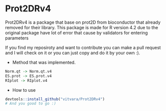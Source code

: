 # Prot2DRv4

Prot2DRv4 is a package that base on prot2D from bioconductor that already removed for their library.
This package is made for R version 4.2 due to the original package have lot of error that cause by validators for entering parameters

If you find my reposiroty and want to contribute you can make a pull request and I will check on it or you can just copy and do it by your own :).

- Method that was implemented.
```R
Norm.qt -> Norm.qt.v4
ES.prot -> ES.prot.v4
RIplot -> RIplot.v4
```

- How to use

```R
devtools::install_github("vitvara/Prot2DRv4")
# And you good to go :)
```
